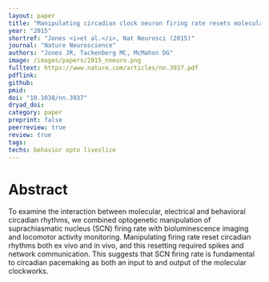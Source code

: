 ```yaml
---
layout: paper
title: "Manipulating circadian clock neuron firing rate resets molecular circadian rhythms and behavior"
year: "2015"
shortref: "Jones <i>et al.</i>, Nat Neurosci (2015)"
journal: "Nature Neuroscience"
authors: "Jones JR, Tackenberg MC, McMahon DG"
image: /images/papers/2015_nneuro.png
fulltext: https://www.nature.com/articles/nn.3937.pdf
pdflink: 
github: 
pmid: 
doi: "10.1038/nn.3937"
dryad_doi: 
category: paper
preprint: false
peerreview: true
review: true
tags:   
techs: behavior opto liveslice
---
```


# Abstract 

To examine the interaction between molecular, electrical and behavioral circadian rhythms, we combined optogenetic manipulation of suprachiasmatic nucleus (SCN) firing rate with bioluminescence imaging and locomotor activity monitoring. Manipulating firing rate reset circadian rhythms both ex vivo and in vivo, and this resetting required spikes and network communication. This suggests that SCN firing rate is fundamental to circadian pacemaking as both an input to and output of the molecular clockworks.